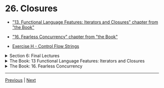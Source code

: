 # 26. Closures

-   ["13. Functional Language Features: Iterators and Closures" chapter from "the Book"](https://doc.rust-lang.org/book/ch13-00-functional-features.html)

-   ["16. Fearless Concurrency" chapter from "the Book"](https://doc.rust-lang.org/book/ch16-00-concurrency.html)

-   [Exercise H - Control Flow Strings](https://github.com/CleanCut/ultimate_rust_crash_course/tree/main/exercise/h_closures_threads)

<details>
  <summary> Section 6: Final Lectures </summary>

  - [Codebase: 26. Closures](../codebase/ultimate-rust-crash-course/c26_closures/)

  - [Codebase: s6_exercise_h](../codebase/ultimate-rust-crash-course/s6_exercise_h/)
</details>

<details>
  <summary> The Book: 13 Functional Language Features: Iterators and Closures </summary>

  - [Codebase: 13 Functional Language Features: Iterators and Closures](../codebase/13_Functional-Language-Features_Iterators-and-Closures/)  
</details>

<details>
  <summary> The Book: 16. Fearless Concurrency </summary>

  - [Codebase: 16. Fearless Concurrency](../codebase/16_Fearless-Concurrency/)  
</details>


---

[Previous](./25_Exercise_G-Collections-%26-Enums.md) | [Next]()